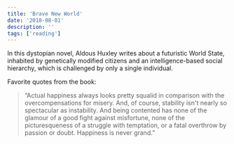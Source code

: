 ```yaml
---
title: 'Brave New World'
date: '2018-08-01'
description: ''
tags: ['reading']
---
```


In this dystopian novel, Aldous Huxley writes about a futuristic World State, inhabited by genetically modified citizens and an intelligence-based social hierarchy, which is challenged by only a single individual.

Favorite quotes from the book:

> “Actual happiness always looks pretty squalid in comparison with the overcompensations for misery. And, of course, stability isn't nearly so spectacular as instability. And being contented has none of the glamour of a good fight against misfortune, none of the picturesqueness of a struggle with temptation, or a fatal overthrow by passion or doubt. Happiness is never grand.”
